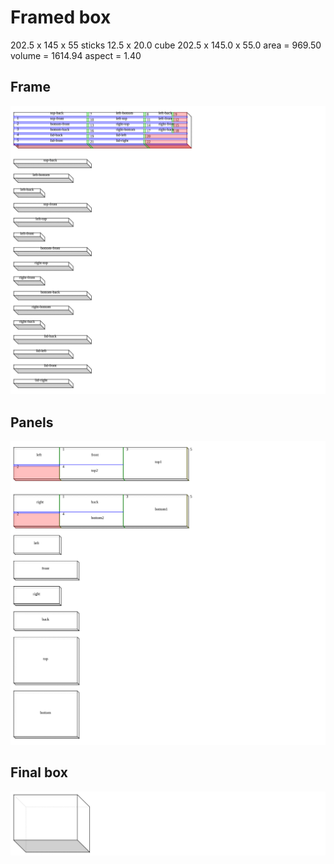 # Framed box

202.5 x 145 x 55
sticks 12.5 x 20.0
cube 202.5 x 145.0 x 55.0 area = 969.50 volume = 1614.94 aspect = 1.40
## Frame

![Figure 1](box1/fig-1.svg)

## Panels

![Figure 2](box1/fig-2.svg)

## Final box

![Figure 3](box1/fig-3.svg)

